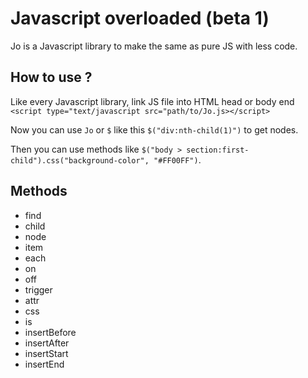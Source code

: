 # Javascript overloaded (beta 1) 

Jo is a Javascript library to make the same as pure JS with less code.

## How to use ?
Like every Javascript library, link JS file into HTML head or body end
`<script type="text/javascript src="path/to/Jo.js></script>`

Now you can use `Jo` or `$` like this `$("div:nth-child(1)")` to get nodes.

Then you can use methods like `$("body > section:first-child").css("background-color", "#FF00FF")`.

## Methods

- find
- child
- node
- item
- each
- on
- off
- trigger
- attr
- css
- is
- insertBefore
- insertAfter
- insertStart
- insertEnd